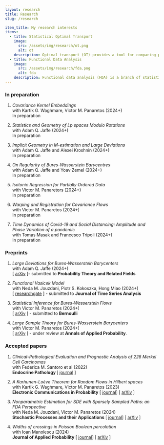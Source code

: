 ```yaml
---
layout: research
title: Research 
slug: /research

item_title: My research interests
items:
  - title: Statistical Optimal Transport
    image:
      src: /assets/img/research/ot.png
      alt: ot
    description: Optimal transport (OT) provides a tool for comparing probability measures. It comes with a rich and peculiar geometrical structure, which allows for its application in statistics, machine learning, and applied mathematics.
  - title: Functional Data Analysis
    image:
      src: /assets/img/research/fda.png
      alt: fda
    description: Functional data analysis (FDA) is a branch of statistics that analyses data providing information about curves, surfaces or anything else varying over a continuum.
---
```


<!--- 
Preprints and accepted papers.
-->


<h3> In preparation </h3>

1. <em> Covariance  Kernel Embeddings</em>\
with Kartik G. Waghmare, Victor M. Panaretos  (2024+)\
In preparation

2.  <em> Statistics and Geometry of Lp spaces Modulo Rotations </em>\
with Adam Q. Jaffe (2024+)\
In preparation

3. <em> Implicit Geometry in M-estimation and Large Deviations </em>\
with Adam Q. Jaffe and Alexei Kroshnin (2024+)\
In preparation

4. <em> On Regularity of Bures-Wasserstein Barycentres</em>\
with Adam Q. Jaffe and Yoav Zemel (2024+)\
In preparation

5. <em> Isotonic Regression for Partially Ordered Data</em>\
with Victor M. Panaretors (2024+)\
In preparation

6. <em> Warping and Registration for Covariance Flows </em>\
with  Victor M. Panaretos (2024+)\
In preparation

7. <em> Time Dynamics of Covid-19 and Social Distancing: Amplitude and Phase Variation of a pandemic</em>\
with  Tomas Masak and Francesco Tripoli (2024+)\
In preparation



<h3>Preprints</h3>


1. <em> Large Deviations for Bures-Wasserstein Barycenters</em>\
with  Adam Q. Jaffe (2024+)\
\[ <a href="https://arxiv.org/abs/2409.11384">arXiv</a> \]- submitted to <strong>Probability Theory and Related Fields</strong>

2. <em> Functional Vasicek Model </em>\
with Neda M. Jouzdani, Piotr S. Kokoszka,  Hong Miao (2024+)\
\[ <a href="https://www.researchgate.net/publication/384598436_Functional_Vasicek_Model">researchgate</a> \] - submitted to <strong>Journal of Time Series Analysis</strong>

3. <em> Statistical Inference for Bures-Wasserstein Flows</em>\
with Victor M. Panaretos (2024+)\
\[ <a href="https://arxiv.org/abs/2310.13764">arXiv</a> \] - submitted to <strong>Bernoulli</strong>

4. <em>Large Sample Theory for Bures-Wasserstein Barycenters</em>\
with Victor M. Panaretos (2024+)\
\[ <a href="https://arxiv.org/abs/2305.15592">arXiv</a> \] - under review at <strong>Annals of Applied Probability</strong>.



<h3>Accepted papers</h3>

1. <em>Clinical-Pathological Evaluation and Prognostic Analysis of 228 Merkel Cell Carcinomas </em>\
with Federica M. Santoro et al (2022)\
<strong>Endocrine Pathology </strong> \[ <a href="https://pubmed.ncbi.nlm.nih.gov/35551625/">journal</a> \]

2. <em>A Karhunen–Loève Theorem for Random Flows in Hilbert spaces </em>\
with Kartik G. Waghmare, Victor M. Panaretos (2023)\
 <strong>Electronic Communications in Probability</strong>
\[ <a href="https://projecteuclid.org/journals/electronic-communications-in-probability/volume-29/issue-none/A-KarhunenLo%C3%A8ve-theorem-for-random-flows-in-Hilbert-spaces/10.1214/24-ECP597.full">journal</a>\] 
\[ <a href="https://arxiv.org/abs/2303.00702">arXiv</a> \] 

3. <em>Nonparametric Estimation for SDE with Sparsely Sampled Paths: an FDA Perspective </em>\
with Neda M. Jouzdani, Victor M. Panaretos (2024)\
<strong>Stochastic Processes and their Applications</strong> \[ <a href="https://doi.org/10.1016/j.spa.2023.104239">journal</a>\] \[ <a href="https://arxiv.org/abs/2110.14433">arXiv</a> \]


4. <em>Widths of crossings in Poisson Boolean percolation </em>\
with Ioan Manolescu (2024)\
 <strong>Journal of Applied Probability</strong> \[ <a href="https://www.cambridge.org/core/journals/journal-of-applied-probability/article/widths-of-crossings-in-poisson-boolean-percolation/2710058348665CBD213519F54430CCD5">journal</a>\] \[ <a href="https://arxiv.org/abs/2211.11661">arXiv</a> \] 


<br />
